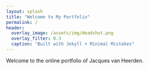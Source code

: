 ```yaml
---
layout: splash
title: "Welcome to My Portfolio"
permalink: /
header:
  overlay_image: /assets/img/Headshot.png
  overlay_filter: 0.3
  caption: "Built with Jekyll + Minimal Mistakes"
---
```


Welcome to the online portfolio of Jacques van Heerden.
